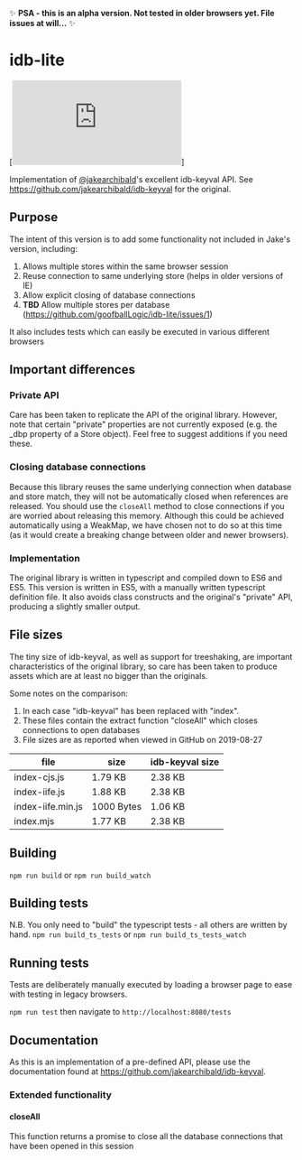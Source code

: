 :sparkles: **PSA - this is an alpha version. Not tested in older browsers yet. File issues at will...** :sparkles:

# idb-lite

[![size](http://img.badgesize.io/https://cdn.jsdelivr.net/npm/idb-lite/dist/index-iife.min.js?compression=gzip)]

Implementation of [@jakearchibald](https://github.com/jakearchibald)'s excellent idb-keyval API. See https://github.com/jakearchibald/idb-keyval for the original.

## Purpose

The intent of this version is to add some functionality not included in Jake's version, including:

1. Allows multiple stores within the same browser session
2. Reuse connection to same underlying store (helps in older versions of IE)
3. Allow explicit closing of database connections
4. **TBD** Allow multiple stores per database (https://github.com/goofballLogic/idb-lite/issues/1)

It also includes tests which can easily be executed in various different browsers

## Important differences

### Private API

Care has been taken to replicate the API of the original library. However, note that certain "private" properties are not currently exposed (e.g. the _dbp property of a Store object). Feel free to suggest additions if you need these.

### Closing database connections

Because this library reuses the same underlying connection when database and store match, they will not be automatically closed when references are released. You should use the `closeAll` method to close connections if you are worried about releasing this memory. Although this could be achieved automatically using a WeakMap, we have chosen not to do so at this time (as it would create a breaking change between older and newer browsers).

### Implementation

The original library is written in typescript and compiled down to ES6 and ES5. This version is written in ES5, with a manually written typescript definition file. It also avoids class constructs and the original's "private" API, producing a slightly smaller output.

## File sizes

The tiny size of idb-keyval, as well as support for treeshaking, are important characteristics of the original library, so care has been taken to produce assets which are at least no bigger than the originals.

Some notes on the comparison:

1. In each case "idb-keyval" has been replaced with "index".
2. These files contain the extract function "closeAll" which closes connections to open databases
3. File sizes are as reported when viewed in GitHub on 2019-08-27

| file              | size       | idb-keyval size |
| ----------------- | ---------- | --------------- |
| index-cjs.js      | 1.79 KB    | 2.38 KB         |
| index-iife.js     | 1.88 KB    | 2.38 KB         |
| index-iife.min.js | 1000 Bytes | 1.06 KB         |
| index.mjs         | 1.77 KB    | 2.38 KB         |

## Building

`npm run build` or `npm run build_watch`

## Building tests

N.B. You only need to "build" the typescript tests - all others are written by hand.
`npm run build_ts_tests` or `npm run build_ts_tests_watch`

## Running tests

Tests are deliberately manually executed by loading a browser page to ease with testing in legacy browsers.

`npm run test` then navigate to `http://localhost:8080/tests`

## Documentation

As this is an implementation of a pre-defined API, please use the documentation found at https://github.com/jakearchibald/idb-keyval.

### Extended functionality

#### closeAll

This function returns a promise to close all the database connections that have been opened in this session
